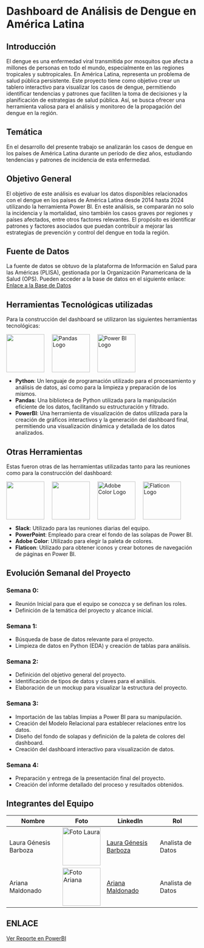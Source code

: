 # Dashboard de Análisis de Dengue en América Latina

## Introducción
<p>El dengue es una enfermedad viral transmitida por mosquitos que afecta a millones de personas en todo el mundo, especialmente en las regiones tropicales y subtropicales. En América Latina, representa un problema de salud pública persistente. Este proyecto tiene como objetivo crear un tablero interactivo para visualizar los casos de dengue, permitiendo identificar tendencias y patrones que faciliten la toma de decisiones y la planificación de estrategias de salud pública. Así, se busca ofrecer una herramienta valiosa para el análisis y monitoreo de la propagación del dengue en la región.
</p>

## Temática
<p>En el desarrollo del presente trabajo se analizarán los casos de dengue en los países de América Latina durante un período de diez años, estudiando tendencias y patrones de incidencia de esta enfermedad. </p>

## Objetivo General
<p>El objetivo de este análisis es evaluar los datos disponibles relacionados con el dengue en los países de América Latina desde 2014 hasta 2024 utilizando la herramienta Power BI. En este análisis, se compararán no solo la incidencia y la mortalidad, sino también los casos graves por regiones y países afectados, entre otros factores relevantes. El propósito es identificar patrones y factores asociados que puedan contribuir a mejorar las estrategias de prevención y control del dengue en toda la región.</p>

## Fuente de Datos
<p>La fuente de datos se obtuvo de la plataforma de Información en Salud para las Américas (PLISA), gestionada por la Organización Panamericana de la Salud (OPS). Pueden acceder a la base de datos en el siguiente enlace:
<a href="https://www3.paho.org/data/index.php/es/temas/indicadores-dengue/dengue-nacional/9-dengue-pais-ano.html">Enlace a la Base de Datos</a></p>

## Herramientas Tecnológicas utilizadas
<p>Para la construcción del dashboard se utilizaron las siguientes herramientas tecnológicas:</p>
<div style="display: flex; align-items: center;">
  <img src="https://upload.wikimedia.org/wikipedia/commons/thumb/c/c3/Python-logo-notext.svg/1869px-Python-logo-notext.svg.png" style="width: 100px; height: 100px; margin-right: 20px;">
  <img src="https://seeklogo.com/images/P/pandas-icon-logo-BE10401BF1-seeklogo.com.png" alt="Pandas Logo" style="width: 100px; height: 100px; margin-right: 20px;">
  <img src="https://w7.pngwing.com/pngs/252/727/png-transparent-power-bi-business-intelligence-microsoft-analytics-microsoft-text-rectangle-logo-thumbnail.png" alt="Power BI Logo" style="width: 100px; height: 100px;">
</div>
<ul>
  <li><strong>Python</strong>: Un lenguaje de programación utilizado para el procesamiento y análisis de datos, así como para la limpieza y preparación de los mismos.</li>
  <li><strong>Pandas</strong>: Una biblioteca de Python utilizada para la manipulación eficiente de los datos, facilitando su estructuración y filtrado.</li>
  <li><strong>PowerBI</strong>: Una herramienta de visualización de datos utilizada para la creación de gráficos interactivos y la generación del dashboard final, permitiendo una visualización dinámica y detallada de los datos analizados.</li>
</ul>

## Otras Herramientas
<p>Estas fueron otras de las herramientas utilizadas tanto para las reuniones como para la construcción del dashboard:</p>
<div style="display: flex; align-items: center;">
  <img src="https://assets-global.website-files.com/621c8d7ad9e04933c4e51ffb/65eba5ffa14998827c92cc01_slack-octothorpe.png" style="width: 100px; height: 100px; margin-right: 20px;">
  <img src="https://encrypted-tbn0.gstatic.com/images?q=tbn:ANd9GcSG1ciMUeGkSXoobWmY8cMoAeEPFef_u-f8pg&s" style="width: 100px; height: 100px; margin-right: 20px;">
  <img src="https://encrypted-tbn0.gstatic.com/images?q=tbn:ANd9GcSKwaAMvu6-div8rZ7uLlJMrHcbAuDV_kCAcUuH5NmipHO7ZyN8f3_gKVkjO4FxZDznraw&usqp=CAU" alt="Adobe Color Logo" style="width: 100px; height: 100px; margin-right: 20px;">
  <img src="https://thetoolbox.es/wp-content/uploads/2022/08/44788741.png" alt="Flaticon Logo" style="width: 100px; height: 100px; margin-right: 20px;">
</div>
<ul>
  <li><strong>Slack</strong>: Utilizado para las reuniones diarias del equipo.</li>
  <li><strong>PowerPoint</strong>: Empleado para crear el fondo de las solapas de Power BI.</li>
  <li><strong>Adobe Color</strong>: Utilizado para elegir la paleta de colores.</li>
  <li><strong>Flaticon</strong>: Utilizado para obtener iconos y crear botones de navegación de páginas en Power BI.</li>
</ul>

## Evolución Semanal del Proyecto
<h3>Semana 0:</h2>
<ul>
  <li>Reunión Inicial para que el equipo se conozca y se definan los roles.</li>
  <li>Definición de la temática del proyecto y alcance inicial.</li>
</ul>

<h3>Semana 1:</h2>
<ul>
  <li>Búsqueda de base de datos relevante para el proyecto.</li>
  <li>Limpieza de datos en Python (EDA) y creación de tablas para análisis.</li>
</ul>

<h3>Semana 2:</h2>
<ul>
  <li>Definición del objetivo general del proyecto.</li>
  <li>Identificación de tipos de datos y claves para el análisis.</li>
  <li>Elaboración de un mockup para visualizar la estructura del proyecto.</li>
</ul>

<h3>Semana 3:</h2>
<ul>
  <li>Importación de las tablas limpias a Power BI para su manipulación.</li>
  <li>Creación del Modelo Relacional para establecer relaciones entre los datos.</li>
  <li>Diseño del fondo de solapas y definición de la paleta de colores del dashboard.</li>
  <li>Creación del dashboard interactivo para visualización de datos.</li>
</ul>

<h3>Semana 4:</h2>
<ul>
  <li>Preparación y entrega de la presentación final del proyecto.</li>
  <li>Creación del informe detallado del proceso y resultados obtenidos.</li>
</ul>

## Integrantes del Equipo
<table>
  <thead>
    <tr>
      <th>Nombre</th>
      <th>Foto</th>
      <th>LinkedIn</th>
      <th>Rol</th>
    </tr>
  </thead>
  <tbody>
    <tr>
      <td>Laura Génesis Barboza</td>
      <td><img src="https://media.licdn.com/dms/image/D4D03AQEKq_5WTvPFrA/profile-displayphoto-shrink_800_800/0/1675439248927?e=1723075200&v=beta&t=ERqMTrf93HAu6lyb4KYk6WX-_gvfYBDtFsBS4rQjQxc" alt="Foto Laura" width="100"></td>
      <td><a href="https://www.linkedin.com/in/laura-genesis/">Laura Génesis Barboza</a></td>
      <td>Analista de Datos</td>
    </tr>
    <tr>
      <td>Ariana Maldonado</td>
      <td><img src="https://media.licdn.com/dms/image/D4D03AQHT0rUxfgAYmA/profile-displayphoto-shrink_800_800/0/1717377885375?e=1723075200&v=beta&t=JLmCbIBHmvBNMbdoTTKI-_OXlnMa4RKKv43wHZkhL_Q" alt="Foto Ariana" width="100"></td>
      <td><a href="https://www.linkedin.com/in/ariana-maldonado/">Ariana Maldonado</a></td>
      <td>Analista de Datos</td>
    </tr>
  </tbody>
</table>

## ENLACE 
<p><a href="https://app.powerbi.com/view?r=eyJrIjoiYzk1M2QzNTAtMTNhZC00ODA4LWFhMjgtOTZkZDc4OGUxYWJmIiwidCI6ImRmODY3OWNkLWE4MGUtNDVkOC05OWFjLWM4M2VkN2ZmOTVhMCJ9" target="_blank">Ver Reporte en PowerBI</a></p>





